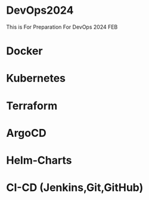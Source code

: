 # DevOps2024
This is For Preparation For DevOps 2024 FEB
# Docker
# Kubernetes
# Terraform
# ArgoCD
# Helm-Charts
# CI-CD (Jenkins,Git,GitHub)
